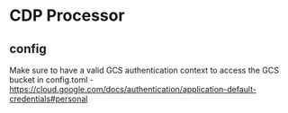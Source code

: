 # CDP Processor

## config

Make sure to have a valid GCS authentication context to access the GCS bucket in config.toml - https://cloud.google.com/docs/authentication/application-default-credentials#personal 
